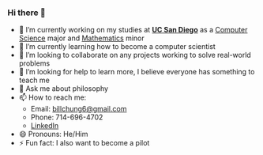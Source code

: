 ### Hi there 👋

- 🔭 I’m currently working on my studies at [**UC San Diego**](https://ucsd.edu/) as a [Computer Science](https://cse.ucsd.edu/) major and [Mathematics](https://www.math.ucsd.edu/) minor
- 🌱 I’m currently learning how to become a computer scientist
- 👯 I’m looking to collaborate on any projects working to solve real-world problems 
- 🤔 I’m looking for help to learn more, I believe everyone has something to teach me
- 💬 Ask me about philosophy 
- 📫 How to reach me:
  - Email: billchung6@gmail.com
  - Phone: 714-696-4702
  - [LinkedIn](https://www.linkedin.com/in/williamkchung/)
- 😄 Pronouns: He/Him
- ⚡ Fun fact: I also want to become a pilot
